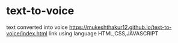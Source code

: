 # text-to-voice
text converted into voice
https://mukeshthakur12.github.io/text-to-voice/index.html
link
using language HTML,CSS,JAVASCRIPT
